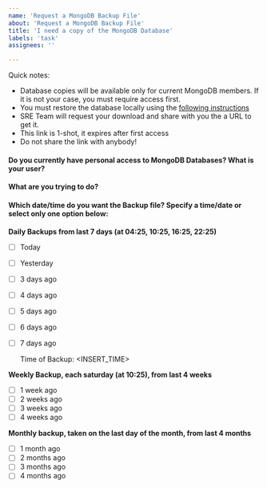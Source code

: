 ```yaml
---
name: 'Request a MongoDB Backup File'
about: 'Request a MongoDB Backup File'
title: 'I need a copy of the MongoDB Database'
labels: 'task'
assignees: ''

---
```

Quick notes:

* Database copies will be available only for current MongoDB members. If it is not your case, you must require access first.
* You must restore the database locally using the [following instructions](https://docs.atlas.mongodb.com/backup/archive/archive-one-snapshot/#use-your-preferred-archive-utility-to-extract-the-archive-and-access-the-data-files)
* SRE Team will request your download and share with you the a URL to get it. 
* This link is 1-shot, it expires after first access
* Do not share the link with anybody!

#### Do you currently have personal access to MongoDB Databases? What is your user?

#### What are you trying to do?
<!--- Describe what do you intend to do with this database backup -->

#### Which date/time do you want the Backup file? Specify a time/date or select only one option below:

**Daily Backups from last 7 days (at 04:25, 10:25, 16:25, 22:25)**

- [ ] Today
- [ ] Yesterday
- [ ] 3 days ago
- [ ] 4 days ago
- [ ] 5 days ago
- [ ] 6 days ago
- [ ] 7 days ago
  
  Time of Backup: <INSERT_TIME> 

**Weekly Backup, each saturday (at 10:25), from last 4 weeks**

- [ ] 1 week ago
- [ ] 2 weeks ago
- [ ] 3 weeks ago
- [ ] 4 weeks ago 

**Monthly backup, taken on the last day of the month, from last 4 months**

- [ ] 1 month ago
- [ ] 2 months ago
- [ ] 3 months ago
- [ ] 4 months ago 
